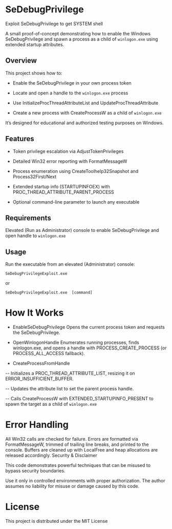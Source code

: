 # SeDebugPrivilege
Exploit SeDebugPrivilege to get SYSTEM shell

A small proof-of-concept demonstrating how to enable the Windows SeDebugPrivilege and spawn a process as a child of `winlogon.exe` using extended startup attributes.


## Overview

This project shows how to:

- Enable the SeDebugPrivilege in your own process token

- Locate and open a handle to the `winlogon.exe` process

- Use InitializeProcThreadAttributeList and UpdateProcThreadAttribute

- Create a new process with CreateProcessW as a child of `winlogon.exe`

It’s designed for educational and authorized testing purposes on Windows.


## Features

- Token privilege escalation via AdjustTokenPrivileges

- Detailed Win32 error reporting with FormatMessageW

- Process enumeration using CreateToolhelp32Snapshot and Process32First/Next

- Extended startup info (STARTUPINFOEX) with PROC_THREAD_ATTRIBUTE_PARENT_PROCESS

- Optional command-line parameter to launch any executable


## Requirements

Elevated (Run as Administrator) console to enable SeDebugPrivilege and open handle to `winlogon.exe`


## Usage

Run the executable from an elevated (Administrator) console:

    SeDebugPrivilegeExploit.exe  

or 

    SeDebugPrivilegeExploit.exe  [command]
    

# How It Works

- EnableSeDebugPrivilege Opens the current process token and requests the SeDebugPrivilege.

- OpenWinlogonHandle Enumerates running processes, finds winlogon.exe, and opens a handle with PROCESS_CREATE_PROCESS (or PROCESS_ALL_ACCESS fallback).

- CreateProcessFromHandle

-- Initializes a PROC_THREAD_ATTRIBUTE_LIST, resizing it on ERROR_INSUFFICIENT_BUFFER.

-- Updates the attribute list to set the parent process handle.

-- Calls CreateProcessW with EXTENDED_STARTUPINFO_PRESENT to spawn the target as a child of `winlogon.exe`


# Error Handling

  All Win32 calls are checked for failure. Errors are formatted via FormatMessageW, trimmed of trailing line breaks, and printed to the console. Buffers are cleaned up with LocalFree and heap allocations are released accordingly.
  Security & Disclaimer
  
  This code demonstrates powerful techniques that can be misused to bypass security boundaries.
  
  Use it only in controlled environments with proper authorization. The author assumes no liability for misuse or damage caused by this code.


# License

This project is distributed under the MIT License
